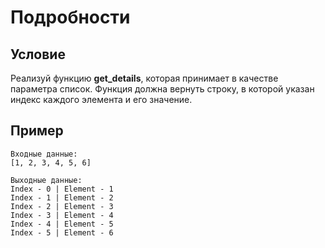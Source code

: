 # Подробности

## **Условие**

Реализуй функцию **get_details**, которая принимает в качестве параметра список. Функция должна вернуть строку, в которой указан индекс каждого элемента и его значение.

## Пример

```
Входные данные:
[1, 2, 3, 4, 5, 6]

Выходные данные:
Index - 0 | Element - 1
Index - 1 | Element - 2
Index - 2 | Element - 3
Index - 3 | Element - 4
Index - 4 | Element - 5
Index - 5 | Element - 6
```